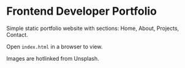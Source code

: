 # Frontend Developer Portfolio

Simple static portfolio website with sections: Home, About, Projects, Contact.

Open `index.html` in a browser to view.

Images are hotlinked from Unsplash.
